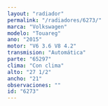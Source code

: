 ```yaml
---
layout: "radiador"
permalink: "/radiadores/6273/"
marca: "Volkswagen"
modelo: "Touareg"
ano: "2015"
motor: "V6 3.6 V8 4.2"
transmision: "Automática"
parte: "65297"
clima: "Con clima"
alto: "27 1/2"
ancho: "21"
observaciones: ""
id: "6273"
---
```


